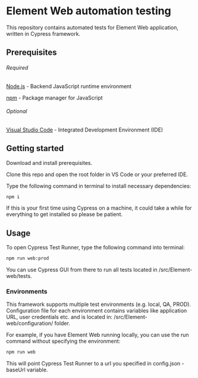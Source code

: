 # Element Web automation testing

This repository contains automated tests for Element Web application, written in Cypress framework.

## Prerequisites

###### Required

[Node.js](https://nodejs.org/en/download/) - Backend JavaScript runtime environment

[npm](https://www.npmjs.com/) - Package manager for JavaScript

###### Optional

[Visual Studio Code](https://code.visualstudio.com/) - Integrated Development Environment (IDE)

## Getting started

Download and install prerequisites.

Clone this repo and open the root folder in VS Code or your preferred IDE.

Type the following command in terminal to install necessary dependencies:

```bash
npm i
```

If this is your first time using Cypress on a machine, it could take a while for everything to get installed so please be patient.

## Usage

To open Cypress Test Runner, type the following command into terminal:

```bash
npm run web:prod
```

You can use Cypress GUI from there to run all tests located in /src/Element-web/tests.

### Environments

This framework supports multiple test environments (e.g. local, QA, PROD). Configuration file for each environment contains variables like application URL, user credentials etc. and is located in: /src/Element-web/configuration/ folder.

For example, if you have Element Web running locally, you can use the run command without specifying the environment:

```bash
npm run web
```

This will point Cypress Test Runner to a url you specified in config.json - baseUrl variable.
